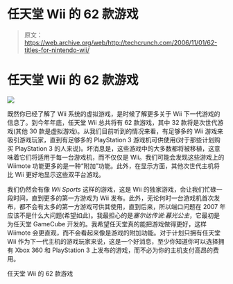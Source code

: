 # 任天堂 Wii 的 62 款游戏

> 原文：<https://web.archive.org/web/http://techcrunch.com/2006/11/01/62-titles-for-nintendo-wii/>

# 任天堂 Wii 的 62 款游戏

![](img/70d940a51c1e6004749e7941ea1d76da.png)

既然你已经了解了 Wii 系统的虚拟游戏，是时候了解更多关于 Wii 下一代游戏的信息了。到今年年底，任天堂 Wii 总共将有 62 款游戏，其中 32 款将是次世代游戏(其他 30 款是虚拟游戏)。从我们目前听到的情况来看，有足够多的 Wii 游戏来吸引游戏玩家，直到有足够多的 PlayStation 3 游戏机可供使用(对于那些计划购买 PlayStation 3 的人来说)。坏消息是，这些游戏中的大多数都将被移植，这意味着它们将适用于每一台游戏机，而不仅仅是 Wii。我们可能会发现这些游戏上的 Wiimote 功能更多的是一种“附加”功能。此外，在显示方面，其他次世代主机将比 Wii 更好地显示这些双平台游戏。

我们仍然会有像 *Wii Sports* 这样的游戏，这是 Wii 的独家游戏，会让我们忙碌一段时间，直到更多的第一方游戏为 Wii 发布。此外，无论何时一台游戏机首次发布，都不会有太多的第一方游戏可供其使用，直到后来，所以端口问题在 2007 年应该不是什么大问题(希望如此)。我最担心的是*塞尔达传说:暮光公主*，它最初是为任天堂 GameCube 开发的。我希望任天堂真的能把游戏做得更好，这样 Wiimote 会更直观，而不会看起来像是游戏的附加功能。对于计划只拥有任天堂 Wii 作为下一代主机的游戏玩家来说，这是一个好消息，至少你知道你可以选择拥有 Xbox 360 和 PlayStation 3 上发布的游戏，而不必为你的主机支付高昂的费用。

任天堂 Wii 的 62 款游戏